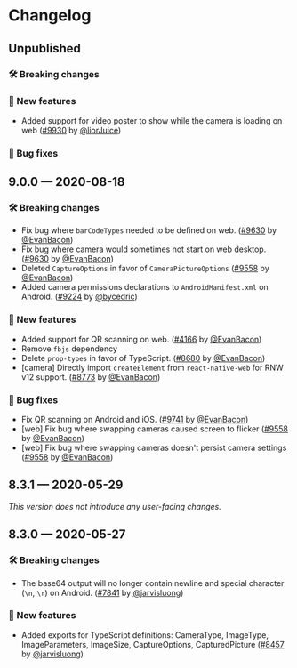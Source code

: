 # Changelog

## Unpublished

### 🛠 Breaking changes

### 🎉 New features

- Added support for video poster to show while the camera is loading on web ([#9930](https://github.com/expo/expo/pull/9930) by [@liorJuice](https://github.com/liorJuice))

### 🐛 Bug fixes

## 9.0.0 — 2020-08-18

### 🛠 Breaking changes

- Fix bug where `barCodeTypes` needed to be defined on web. ([#9630](https://github.com/expo/expo/pull/9630) by [@EvanBacon](https://github.com/EvanBacon))
- Fix bug where camera would sometimes not start on web desktop. ([#9630](https://github.com/expo/expo/pull/9630) by [@EvanBacon](https://github.com/EvanBacon))
- Deleted `CaptureOptions` in favor of `CameraPictureOptions` ([#9558](https://github.com/expo/expo/pull/9558) by [@EvanBacon](https://github.com/EvanBacon))
- Added camera permissions declarations to `AndroidManifest.xml` on Android. ([#9224](https://github.com/expo/expo/pull/9224) by [@bycedric](https://github.com/bycedric))

### 🎉 New features

- Added support for QR scanning on web. ([#4166](https://github.com/expo/expo/pull/4166) by [@EvanBacon](https://github.com/EvanBacon))
- Remove `fbjs` dependency
- Delete `prop-types` in favor of TypeScript. ([#8680](https://github.com/expo/expo/pull/8680) by [@EvanBacon](https://github.com/EvanBacon))
- [camera] Directly import `createElement` from `react-native-web` for RNW v12 support. ([#8773](https://github.com/expo/expo/pull/8773) by [@EvanBacon](https://github.com/EvanBacon))

### 🐛 Bug fixes

- Fix QR scanning on Android and iOS. ([#9741](https://github.com/expo/expo/pull/9741) by [@EvanBacon](https://github.com/EvanBacon))
- [web] Fix bug where swapping cameras caused screen to flicker ([#9558](https://github.com/expo/expo/pull/9558) by [@EvanBacon](https://github.com/EvanBacon))
- [web] Fix bug where swapping cameras doesn't persist camera settings ([#9558](https://github.com/expo/expo/pull/9558) by [@EvanBacon](https://github.com/EvanBacon))

## 8.3.1 — 2020-05-29

_This version does not introduce any user-facing changes._

## 8.3.0 — 2020-05-27

### 🛠 Breaking changes

- The base64 output will no longer contain newline and special character (`\n`, `\r`) on Android. ([#7841](https://github.com/expo/expo/pull/7841) by [@jarvisluong](https://github.com/jarvisluong))

### 🎉 New features

- Added exports for TypeScript definitions: CameraType, ImageType, ImageParameters, ImageSize, CaptureOptions, CapturedPicture ([#8457](https://github.com/expo/expo/pull/8457) by [@jarvisluong](https://github.com/jarvisluong))
